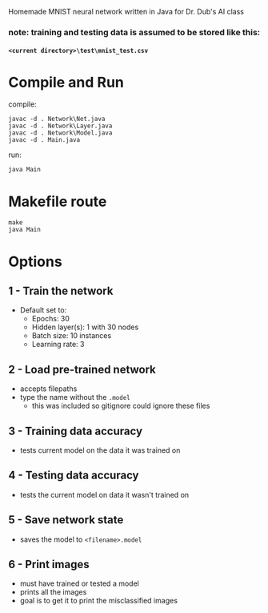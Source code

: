 Homemade MNIST neural network written in Java for Dr. Dub's AI class


### note: training and testing data is assumed to be stored like this:
#### `<current directory>\test\mnist_test.csv`

# Compile and Run
compile: 
```
javac -d . Network\Net.java
javac -d . Network\Layer.java
javac -d . Network\Model.java
javac -d . Main.java
```
run:

```
java Main
```

# Makefile route
```
make
java Main
```

# Options
## 1 - Train the network
* Default set to:
    * Epochs: 30
    * Hidden layer(s): 1 with 30 nodes
    * Batch size: 10 instances
    * Learning rate: 3

## 2 - Load pre-trained network
* accepts filepaths
* type the name without the `.model`
    * this was included so gitignore could ignore these files

## 3 - Training data accuracy
* tests current model on the data it was trained on

## 4 - Testing data accuracy
* tests the current model on data it wasn't trained on

## 5 - Save network state
* saves the model to `<filename>.model`

## 6 - Print images
* must have trained or tested a model
* prints all the images
* goal is to get it to print the misclassified images

